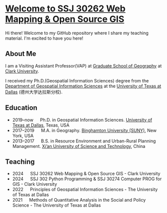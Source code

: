 # [Welcome to SSJ 30262 Web Mapping & Open Source GIS ](https://gisynw.github.io/ssj-30262/)

Hi there! Welcome to my GitHub repository where I share my teaching material. I'm excited to have you here!

## About Me

I am a Visiting Assistant Professor(VAP) at [Graduate School of Geography](https://www.clarku.edu/departments/geography/) at [Clark University](https://www.clarku.edu/). 

I received my Ph.D.(Geospatial Information Sciences) degree from the [Department of Geospatial Information Sciences](https://epps.utdallas.edu/about/programs/geospatial-information-sciences/) at the [University of Texas at Dallas](https://www.utdallas.edu/) (德州大学达拉斯分校).

## Education

- 2019–now &emsp; Ph.D. in Geospatial Information Sciences. [University of Texas at Dallas](https://epps.utdallas.edu/about/programs/geospatial-information-sciences/), Texas, USA
- 2017–2019 &emsp; M.A. in Geography. [Binghamton University (SUNY)](https://www.binghamton.edu/geography/), New York, USA
- 2013–2017 &emsp; B.S. in  Resource Environment and Urban-Rural Planning Management. [Xi’an University of Science and Technology](https://en.xust.edu.cn/), China


## Teaching
- 2024 &emsp;  SSJ 30262 Web Mapping & Open Source GIS - Clark University
- 2024  &emsp; SSJ 302 Python Programming & SSJ 30274 Computer PROG for GIS - Clark University
- 2022  &emsp; Principles of Geospatial Information Sciences - The University of Texas at Dallas
- 2021  &emsp; Methods of Quantitative Analysis in the Social and Policy Science - The University of Texas at Dallas
